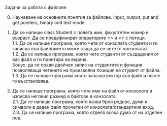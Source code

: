 Задачи за работа с файлове

0. Научаване на основните понятия за файлове. Input, output, put and get pointers, binary and text mode.  

1. Да се напише class Student с полета име, факултетен номер и възраст. Да се предефинират операторите >> и << с потоци.  
1.1. Да се напише програма, която чете от конзолата студенти и ги записва във файл(името може също да се чете от конзолата).  
1.2. Да се напише програма, която чете студенти от създадения от вас файл и ги принтира на екрана.  
Бонус: да се прави двойчен запис на студентите и функция позволяваща четенето на произволна позиция на студент от файла.  
1.3. Да се напише програма която запазва вектор във файл и после го възстановява. 


2. Да се напише програма, която чете име на файл от конзолата и изписва неговия размер в байтове в конзолата.  
2.1. Да се напише програма, която казва броя редове, думи и символи в даден файл прочетен от конзолата/стандартния вход.    
2.3. Да се напише програма, която отделя всяка дума от на отделен ред.  

